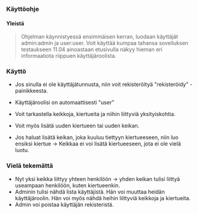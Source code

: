 ### Käyttöohje

#### Yleistä
> Ohjelman käynnistyessä ensimmäisen kerran, luodaan käyttäjät admin:admin ja user:user. Voit käyttää kumpaa tahansa sovelluksen testaukseen
> 11.04 ainoastaan etusivulla näkyy hieman eri informaatiota riippuen käyttäjäroolista. 

### Käyttö
- Jos sinulla ei ole käyttäjätunnusta, niin voit rekisteröityä "rekisteröidy" -painikkeesta. 
- Käyttäjäroolisi on automaattisesti "user"

- Voit tarkastella keikkoja, kiertueita ja niihin liittyviä yksityiskohtia. 
- Voit myös lisätä uuden kiertueen tai uuden keikan. 
- Jos haluat lisätä keikan, joka kuuluu tiettyyn kiertueeseen, niin luo ensiksi kiertue -> Keikkaa ei voi lisätä kiertueeseen, jota ei ole vielä luotu. 


### Vielä tekemättä
- Nyt yksi keikka liittyy yhteen henkilöön -> yhden keikan tulisi liittyä useampaan henkilöön, kuten kiertueenkin. 
- Adminin tulisi nähdä lista käyttäjistä. Hän voi muuttaa heidän käyttäjäroolin. Hän voi myös nähdä heihin liittyviä keikkoja ja kiertueita. 
- Admin voi poistaa käyttäjän rekisteristä. 